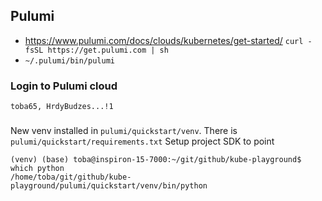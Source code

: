 ## Pulumi

* https://www.pulumi.com/docs/clouds/kubernetes/get-started/ `curl -fsSL https://get.pulumi.com | sh`
* `~/.pulumi/bin/pulumi`

### Login to Pulumi cloud
`toba65, HrdyBudzes...!1`

###
New venv installed in `pulumi/quickstart/venv`. There is `pulumi/quickstart/requirements.txt`
Setup project SDK to point
```text
(venv) (base) toba@inspiron-15-7000:~/git/github/kube-playground$ which python
/home/toba/git/github/kube-playground/pulumi/quickstart/venv/bin/python
```
